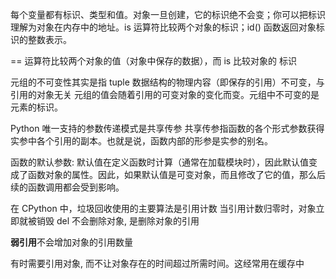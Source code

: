 每个变量都有标识、类型和值。对象一旦创建，它的标识绝不会变；你可以把标识理解为对象在内存中的地址。is 运算符比较两个对象的标识；id() 函数返回对象标识的整数表示。 

== 运算符比较两个对象的值（对象中保存的数据），而 is 比较对象的 标识

元组的不可变性其实是指 tuple 数据结构的物理内容（即保存的引用）不可变，与引用的对象无关
元组的值会随着引用的可变对象的变化而变。元组中不可变的是元素的标识。

Python 唯一支持的参数传递模式是共享传参
共享传参指函数的各个形式参数获得实参中各个引用的副本。也就是说，函数内部的形参是实参的别名。

函数的默认参数: 默认值在定义函数时计算（通常在加载模块时），因此默认值变成了函数对象的属性。因此，如果默认值是可变对象，而且修改了它的值，那么后续的函数调用都会受到影响。

在 CPython 中，垃圾回收使用的主要算法是引用计数
当引用计数归零时，对象立即就被销毁
del 不会删除对象, 是删除对象的引用

**弱引用**不会增加对象的引用数量

有时需要引用对象, 而不让对象存在的时间超过所需时间。这经常用在缓存中
